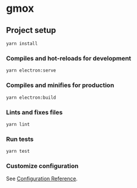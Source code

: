 # gmox

## Project setup
```
yarn install
```

### Compiles and hot-reloads for development
```
yarn electron:serve
```

### Compiles and minifies for production
```
yarn electron:build
```

### Lints and fixes files
```
yarn lint
```

### Run tests
```
yarn test
```

### Customize configuration
See [Configuration Reference](https://cli.vuejs.org/config/).
